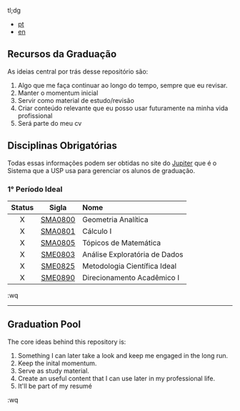 tl;dg
- [pt](#recursos-da-graduação)
- [en](#graduation-pool)

## Recursos da Graduação
As ideias central por trás desse repositório são:

1. Algo que me faça continuar ao longo do tempo, sempre que eu revisar. 
2. Manter o momentum inicial
3. Servir como material de estudo/revisão
4. Criar conteúdo relevante que eu posso usar futuramente na minha vida
   profissional
5. Será parte do meu cv

## Disciplinas Obrigatórias
Todas essas informações podem ser obtidas no site do [Jupiter](https://uspdigital.usp.br/jupiterweb/listarGradeCurricular?codcg=55&codcur=55070&codhab=4&tipo=N)
que é o Sistema que a USP usa para gerenciar os alunos de graduação.

### 1° Período Ideal
| Status  | Sigla   | Nome |
| :-----: | :-----: | :--- |
|  X      | [SMA0800](https://uspdigital.usp.br/jupiterweb/obterDisciplina?sgldis=SMA0800&codcur=55070&codhab=4) | Geometria Analítica |
|  X      | [SMA0801](https://uspdigital.usp.br/jupiterweb/obterDisciplina?sgldis=SMA0801&codcur=55070&codhab=4) | Cálculo I |
|  X      | [SMA0805](https://uspdigital.usp.br/jupiterweb/obterDisciplina?sgldis=SMA0805&codcur=55070&codhab=4) | Tópicos de Matemática |
|  X      | [SME0803](https://uspdigital.usp.br/jupiterweb/obterDisciplina?sgldis=SME0803&codcur=55070&codhab=4) | Análise Exploratória de Dados |
|  X      | [SME0825](https://uspdigital.usp.br/jupiterweb/obterDisciplina?sgldis=SME0825&codcur=55070&codhab=4) | Metodologia Científica Ideal |
|  X      | [SME0890](https://uspdigital.usp.br/jupiterweb/obterDisciplina?sgldis=SME0890&codcur=55070&codhab=4) | Direcionamento Acadêmico I |


:wq

------------------------------------------------------------------------------

## Graduation Pool
The core ideas behind this repository is:

1. Something I can later take a look and keep me engaged in the long run.
2. Keep the inital momentum.
3. Serve as study material.
4. Create an useful content that I can use later in my professional life.
5. It'll be part of my resumé

:wq
